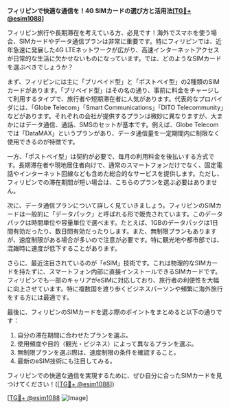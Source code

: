 **フィリピンで快適な通信を！4G SIMカードの選び方と活用法[[TG💪+ @esim1088](https://t.me/s/esim1088)]**

フィリピン旅行や長期滞在を考えている方、必見です！海外でスマホを使う場合、SIMカードやデータ通信プランは非常に重要です。特にフィリピンでは、近年急速に発展した4G LTEネットワークが広がり、高速インターネットアクセスが日常的な生活に欠かせないものになっています。では、どのようなSIMカードを選ぶべきでしょうか？

まず、フィリピンには主に「プリペイド型」と「ポストペイ型」の2種類のSIMカードがあります。「プリペイド型」はその名の通り、事前に料金をチャージして利用するタイプで、旅行者や短期滞在者に人気があります。代表的なプロバイダには、「Globe Telecom」「Smart Communications」「DITO Telecommunity」などがあります。それぞれの会社が提供するプランは微妙に異なりますが、大まかにはデータ通信、通話、SMSのセットが基本です。例えば、Globe Telecomでは「DataMAX」というプランがあり、データ通信量を一定期間内に制限なく使用できるのが特徴です。

一方、「ポストペイ型」は契約が必要で、毎月の利用料金を後払いする方式です。長期滞在者や現地居住者向けで、通常のスマートフォンだけでなく、固定電話やインターネット回線なども含めた総合的なサービスを提供します。ただし、フィリピンでの滞在期間が短い場合は、こちらのプランを選ぶ必要はありません。

次に、データ通信プランについて詳しく見ていきましょう。フィリピンのSIMカードは一般的に「データパック」と呼ばれる形で販売されています。このデータパックは時間単位や容量単位で選べます。たとえば、1GBのデータパックは1日間有効だったり、数日間有効だったりします。また、無制限プランもありますが、速度制限がある場合が多いので注意が必要です。特に観光地や都市部では、混雑時に速度が低下することがあります。

さらに、最近注目されているのが「eSIM」技術です。これは物理的なSIMカードを持たずに、スマートフォン内部に直接インストールできるSIMカードです。フィリピンでも一部のキャリアがeSIMに対応しており、旅行者の利便性を大幅に向上させています。特に複数国を渡り歩くビジネスパーソンや頻繁に海外旅行をする方には最適です。

最後に、フィリピンのSIMカードを選ぶ際のポイントをまとめると以下の通りです：

1. 自分の滞在期間に合わせたプランを選ぶ。
2. 使用頻度や目的（観光・ビジネス）によって異なるプランを選ぶ。
3. 無制限プランを選ぶ際は、速度制限の条件を確認すること。
4. 最新のeSIM技術にも注目してみる。

フィリピンでの快適な通信を実現するために、ぜひ自分に合ったSIMカードを見つけてください！([[TG💪+ @esim1088](https://t.me/s/esim1088)])

[[TG💪+ @esim1088](https://t.me/s/esim1088) ![Image](https://i.postimg.cc/Y0z9fWf4/image.png)]
